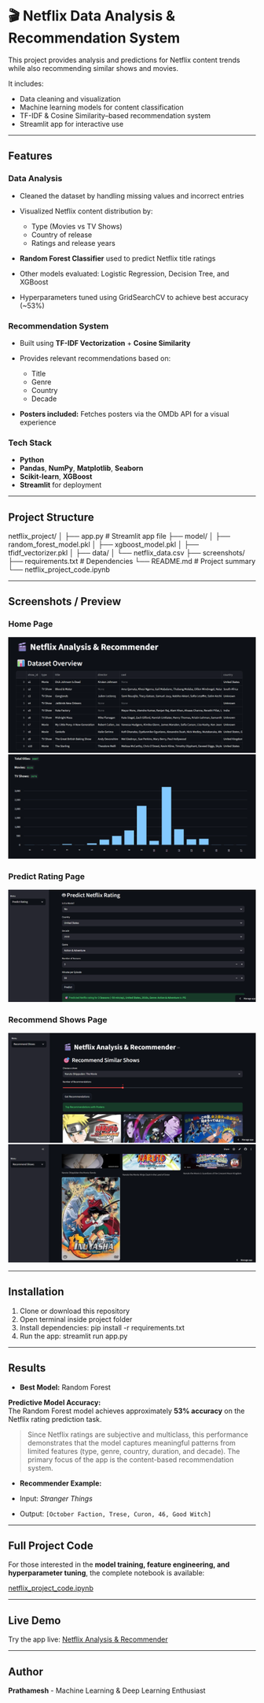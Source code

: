 # 🎬 Netflix Data Analysis & Recommendation System

This project provides analysis and predictions for Netflix content trends while also recommending similar shows and movies.

It includes:

* Data cleaning and visualization
* Machine learning models for content classification
* TF-IDF & Cosine Similarity–based recommendation system
* Streamlit app for interactive use

---

## Features

### Data Analysis

* Cleaned the dataset by handling missing values and incorrect entries
* Visualized Netflix content distribution by:

  * Type (Movies vs TV Shows)
  * Country of release
  * Ratings and release years

* **Random Forest Classifier** used to predict Netflix title ratings
* Other models evaluated: Logistic Regression, Decision Tree, and XGBoost
* Hyperparameters tuned using GridSearchCV to achieve best accuracy (~53%)

### Recommendation System

* Built using **TF-IDF Vectorization** + **Cosine Similarity**
* Provides relevant recommendations based on:

  * Title
  * Genre
  * Country
  * Decade

* **Posters included:** Fetches posters via the OMDb API for a visual experience

### Tech Stack

* **Python**
* **Pandas**, **NumPy**, **Matplotlib**, **Seaborn**
* **Scikit-learn**, **XGBoost**
* **Streamlit** for deployment

---

## Project Structure

netflix_project/
│
├── app.py # Streamlit app file
├── model/
│ ├── random_forest_model.pkl
│ ├── xgboost_model.pkl
│ ├── tfidf_vectorizer.pkl
│
├── data/
│ └── netflix_data.csv
├── screenshots/
├── requirements.txt # Dependencies
└── README.md # Project summary
└── netflix_project_code.ipynb

---

## Screenshots / Preview

### Home Page
![Home 1](screenshots/home1.png) ![Home 2](screenshots/home2.png)

### Predict Rating Page
![Predict](screenshots/predict.png)

### Recommend Shows Page
![Recommend 1](screenshots/recomm.png) ![Recommend 2](screenshots/recomm2.png)

---

## Installation

1. Clone or download this repository
2. Open terminal inside project folder
3. Install dependencies:
pip install -r requirements.txt
4. Run the app:
streamlit run app.py

---

## Results

* **Best Model:** Random Forest  

**Predictive Model Accuracy:**  
The Random Forest model achieves approximately **53% accuracy** on the Netflix rating prediction task.  
> Since Netflix ratings are subjective and multiclass, this performance demonstrates that the model captures meaningful patterns from limited features (type, genre, country, duration, and decade). The primary focus of the app is the content-based recommendation system.

* **Recommender Example:**

* Input: *Stranger Things*
* Output: `[October Faction, Trese, Curon, 46, Good Witch]`

---

## Full Project Code

For those interested in the **model training, feature engineering, and hyperparameter tuning**, the complete notebook is available:

[netflix_project_code.ipynb](netflix_project_code.ipynb)

---

## Live Demo

Try the app live: [Netflix Analysis & Recommender](https://netflix-recommender-app-hy7tkafxtdvmabqms5fbb7.streamlit.app/)

---

## Author

**Prathamesh** - 
Machine Learning & Deep Learning Enthusiast


